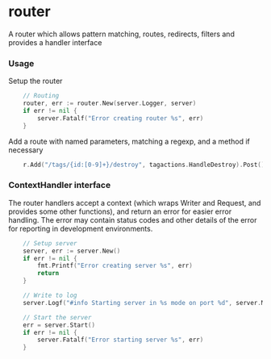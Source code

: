 # router
A router which allows pattern matching, routes, redirects, filters and provides a handler interface


### Usage 

Setup the router

```Go 
	// Routing
	router, err := router.New(server.Logger, server)
	if err != nil {
		server.Fatalf("Error creating router %s", err)
	}
```

Add a route with named parameters, matching a regexp, and a method if necessary

```Go 
	r.Add("/tags/{id:[0-9]+}/destroy", tagactions.HandleDestroy).Post()
```




### ContextHandler interface

The router handlers accept a context (which wraps Writer and Request, and provides some other functions), and return an error for easier error handling. The error may contain status codes and other details of the error for reporting in development environments. 


```Go 
	// Setup server
	server, err := server.New()
	if err != nil {
		fmt.Printf("Error creating server %s", err)
		return
	}

	// Write to log 
	server.Logf("#info Starting server in %s mode on port %d", server.Mode(), server.Port())

	// Start the server
	err = server.Start()
	if err != nil {
		server.Fatalf("Error starting server %s", err)
	}
```
